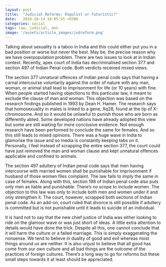 ```yaml
---
layout: post
title:  "Judicial Reforms: Populist or futuristic?"
date:   2018-10-14 18:05:55 +0300
categories: social
tags: law, judicial, men 
image: '/assets/article_images/judreform.png'
---
```

Talking about sexuality is a taboo in India and this could either put you in a bad position or worse but never the best. May be, the precise reason why we have overpopulation problem. There are two issues to look at in Indian context. Recently, apex court of India has decriminalised section 377 and section 497 of Indian Penal code. Both verdicts received mixed views.

The section 377 unnatural offences of Indian penal code says that having a carnal intercourse voluntarily against the order of nature with any man, woman, or animal shall lead to imprisonment for life (or 10 years) with fine. When people started having objections to this particular law, it meant to exclude the clause of man and woman. This objection was based on the research findings published in 1993 by Dean H. Hamer. The research says that homosexuality in males is linked to a gene, Xq28, found at the tip of X-chromosome. And so it would be unlawful to punish those who are born as differently abled. Some developed nations have already adopted this view but some are still waiting for more conclusive evidence. Not enough research have been performed to conclude the same for females. And so this still leads to mixed opinions. There was a huge wave in India to glamorise the issue and so media is constantly keeping tabs on it. Personally, I feel instead of scrapping the entire section 377, the court could have just removed the man and woman clause and kept unnatural offences applicable and confined to animals.

The section 497 adultery of Indian penal code says that men having intercourse with married women shall be punishable for imprisonment if husband of those women files complaint. The law fails to imply the same in case of females. Along with this, section 198 of Indian penal code also puts only men as liable and punishable. There’s no scope to include women. The objection to this law was only to include both men and women under it and only strengthen it. The court, however, scrapped both sections of Indian penal code. As an add-on, court ruled that divorce is still possible if adultery is committed but is not punishable until it leads to suicide of an individual.

It is hard not to say that the new chief justice of India was either looking to ride on the glamour wave or was just short of ideas. A little extra attention to details would have done the trick. Despite all this, one cannot conclude that it will harm the culture or a failed marriage. This is simply exaggerating the nonsense. We tend to believe in duality of good and evil whereas most things around us are neither. It is also unjust to believe that all good has come from our own culture and all bad things are the outcome of the practices of foreign cultures. There’s a long way to go for reforms but these small steps towards it at least should be appreciated.

